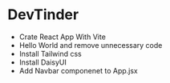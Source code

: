 # DevTinder

- Crate React App With Vite
- Hello World and remove unnecessary code
- Install Tailwind css
- Install DaisyUI
- Add Navbar componenet to App.jsx

